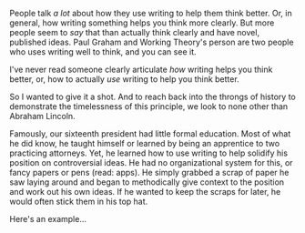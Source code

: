 People talk *a lot* about how they use writing to help them think better. Or, in general, how writing something helps you think more clearly. But more people seem to *say* that than actually think clearly and have novel, published ideas. Paul Graham and Working Theory's person are two people who uses writing well to think, and you can see it.

I've never read someone clearly articulate *how* writing helps you think better, or, how to actually *use* writing to help you think better.

So I wanted to give it a shot. And to reach back into the throngs of history to demonstrate the timelessness of this principle, we look to none other than Abraham Lincoln.

Famously, our sixteenth president had little formal education. Most of what he did know, he taught himself or learned by being an apprentice to two practicing attorneys. Yet, he learned how to use writing to help solidify his position on controversial ideas. He had no organizational system for this, or fancy papers or pens (read: apps). He simply grabbed a scrap of paper he saw laying around and began to methodically give context to the position and work out his own ideas. If he wanted to keep the scraps for later, he would often stick them in his top hat.

Here's an example...